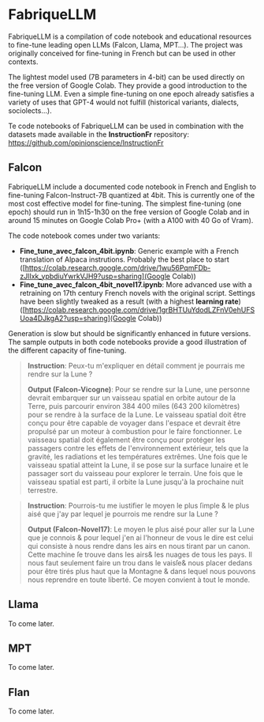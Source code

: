 # FabriqueLLM

FabriqueLLM is a compilation of code notebook and educational resources to fine-tune leading open LLMs (Falcon, Llama, MPT…). The project was originally conceived for fine-tuning in French but can be used in other contexts.

The lightest model used (7B parameters in 4-bit) can be used directly on the free version of Google Colab. They provide a good introduction to the fine-tuning LLM. Even a simple fine-tuning on one epoch already satisfies a variety of uses that GPT-4 would not fulfill (historical variants, dialects, sociolects…).

Te code notebooks of FabriqueLLM can be used in combination with the datasets made available in the **InstructionFr** repository: https://github.com/opinionscience/InstructionFr

## Falcon
FabriqueLLM include a documented code notebook in French and English to fine-tuning Falcon-Instruct-7B quantized at 4bit. This is currently one of the most cost effective model for fine-tuning. The simplest fine-tuning (one epoch) should run in 1h15-1h30 on the free version of Google Colab and in around 15 minutes on Google Colab Pro+ (with a A100 with 40 Go of Vram).

The code notebook comes under two variants:
* **Fine_tune_avec_falcon_4bit.ipynb**: Generic example with a French translation of Alpaca instrutions. Probably the best place to start ([https://colab.research.google.com/drive/1wu56PqmFDb-zJlIxk_ypbdiuYwrkVJH9?usp=sharing](Google Colab))
* **Fine_tune_avec_falcon_4bit_novel17.ipynb**: More advanced use with a retraining on 17th century French novels with the original script. Settings have been slightly tweaked as a result (with a highest **learning rate**) ([https://colab.research.google.com/drive/1grBHTUuYdodLZFnV0ehUFSUoa4DJkgA2?usp=sharing](Google Colab))

Generation is slow but should be significantly enhanced in future versions. The sample outputs in both code notebooks provide a good illustration of the different capacity of fine-tuning.

> **Instruction**: Peux-tu m'expliquer en détail comment je pourrais me rendre sur la Lune ?
> 
> **Output (Falcon-Vicogne)**: Pour se rendre sur la Lune, une personne devrait embarquer sur un vaisseau spatial en orbite autour de la Terre, puis parcourir environ 384 400 miles (643 200 kilomètres) pour se rendre à la surface de la Lune. Le vaisseau spatial doit être conçu pour être capable de voyager dans l'espace et devrait être propulsé par un moteur à combustion pour le faire fonctionner. Le vaisseau spatial doit également être conçu pour protéger les passagers contre les effets de l'environnement extérieur, tels que la gravité, les radiations et les températures extrêmes. Une fois que le vaisseau spatial atteint la Lune, il se pose sur la surface lunaire et le passager sort du vaisseau pour explorer le terrain. Une fois que le vaisseau spatial est parti, il orbite la Lune jusqu'à la prochaine nuit terrestre.

> **Instruction**: Pourrois-tu me iustifier le moyen le plus ſimple & le plus aisé que j'ay par lequel je pourrois me rendre sur la Lune ?
> 
> **Output (Falcon-Novel17)**: Le moyen le plus aisé pour aller sur la Lune que je connois & pour lequel j'en ai l'honneur de vous le dire est celui qui consiste à nous rendre dans les airs en nous tirant par un canon. Cette machine ſe trouve dans les airs& les nuages de tous les pays. Il nous faut seulement faire un trou dans le vaisſe& nous placer dedans pour être tirés plus haut que la Montagne & dans lequel nous pouvons nous reprendre en toute liberté. Ce moyen convient à tout le monde.

## Llama
To come later.

## MPT
To come later.

## Flan
To come later.
